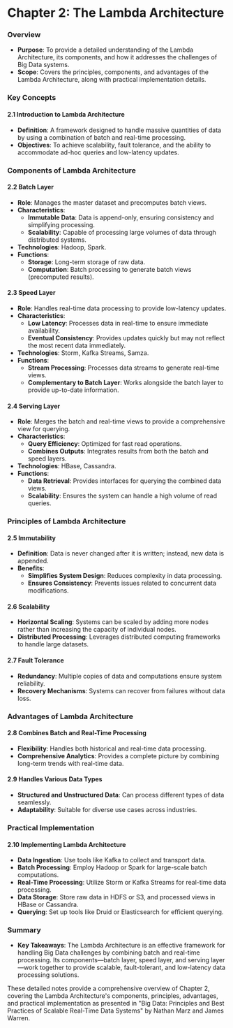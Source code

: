 # Chapter 2: The Lambda Architecture

### Overview
- **Purpose**: To provide a detailed understanding of the Lambda Architecture, its components, and how it addresses the challenges of Big Data systems.
- **Scope**: Covers the principles, components, and advantages of the Lambda Architecture, along with practical implementation details.

### Key Concepts

#### 2.1 Introduction to Lambda Architecture
- **Definition**: A framework designed to handle massive quantities of data by using a combination of batch and real-time processing.
- **Objectives**: To achieve scalability, fault tolerance, and the ability to accommodate ad-hoc queries and low-latency updates.

### Components of Lambda Architecture

#### 2.2 Batch Layer
- **Role**: Manages the master dataset and precomputes batch views.
- **Characteristics**:
  - **Immutable Data**: Data is append-only, ensuring consistency and simplifying processing.
  - **Scalability**: Capable of processing large volumes of data through distributed systems.
- **Technologies**: Hadoop, Spark.
- **Functions**:
  - **Storage**: Long-term storage of raw data.
  - **Computation**: Batch processing to generate batch views (precomputed results).

#### 2.3 Speed Layer
- **Role**: Handles real-time data processing to provide low-latency updates.
- **Characteristics**:
  - **Low Latency**: Processes data in real-time to ensure immediate availability.
  - **Eventual Consistency**: Provides updates quickly but may not reflect the most recent data immediately.
- **Technologies**: Storm, Kafka Streams, Samza.
- **Functions**:
  - **Stream Processing**: Processes data streams to generate real-time views.
  - **Complementary to Batch Layer**: Works alongside the batch layer to provide up-to-date information.

#### 2.4 Serving Layer
- **Role**: Merges the batch and real-time views to provide a comprehensive view for querying.
- **Characteristics**:
  - **Query Efficiency**: Optimized for fast read operations.
  - **Combines Outputs**: Integrates results from both the batch and speed layers.
- **Technologies**: HBase, Cassandra.
- **Functions**:
  - **Data Retrieval**: Provides interfaces for querying the combined data views.
  - **Scalability**: Ensures the system can handle a high volume of read queries.

### Principles of Lambda Architecture

#### 2.5 Immutability
- **Definition**: Data is never changed after it is written; instead, new data is appended.
- **Benefits**:
  - **Simplifies System Design**: Reduces complexity in data processing.
  - **Ensures Consistency**: Prevents issues related to concurrent data modifications.

#### 2.6 Scalability
- **Horizontal Scaling**: Systems can be scaled by adding more nodes rather than increasing the capacity of individual nodes.
- **Distributed Processing**: Leverages distributed computing frameworks to handle large datasets.

#### 2.7 Fault Tolerance
- **Redundancy**: Multiple copies of data and computations ensure system reliability.
- **Recovery Mechanisms**: Systems can recover from failures without data loss.

### Advantages of Lambda Architecture

#### 2.8 Combines Batch and Real-Time Processing
- **Flexibility**: Handles both historical and real-time data processing.
- **Comprehensive Analytics**: Provides a complete picture by combining long-term trends with real-time data.

#### 2.9 Handles Various Data Types
- **Structured and Unstructured Data**: Can process different types of data seamlessly.
- **Adaptability**: Suitable for diverse use cases across industries.

### Practical Implementation

#### 2.10 Implementing Lambda Architecture
- **Data Ingestion**: Use tools like Kafka to collect and transport data.
- **Batch Processing**: Employ Hadoop or Spark for large-scale batch computations.
- **Real-Time Processing**: Utilize Storm or Kafka Streams for real-time data processing.
- **Data Storage**: Store raw data in HDFS or S3, and processed views in HBase or Cassandra.
- **Querying**: Set up tools like Druid or Elasticsearch for efficient querying.

### Summary
- **Key Takeaways**: The Lambda Architecture is an effective framework for handling Big Data challenges by combining batch and real-time processing. Its components—batch layer, speed layer, and serving layer—work together to provide scalable, fault-tolerant, and low-latency data processing solutions.

These detailed notes provide a comprehensive overview of Chapter 2, covering the Lambda Architecture's components, principles, advantages, and practical implementation as presented in "Big Data: Principles and Best Practices of Scalable Real-Time Data Systems" by Nathan Marz and James Warren.